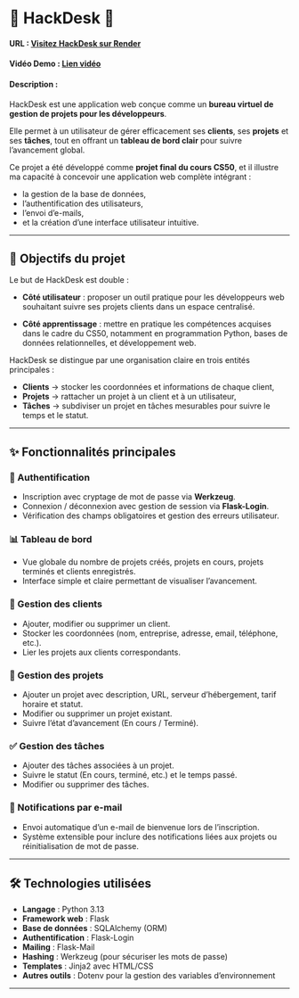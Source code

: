 # 📌 HackDesk 🐼

#### URL : [Visitez HackDesk sur Render](https://hackdesk.onrender.com/)

#### Vidéo Demo : [Lien vidéo](https://youtu.be/yfdCKZ1kviA)

#### Description :

HackDesk est une application web conçue comme un **bureau virtuel de gestion de projets pour les développeurs**.

Elle permet à un utilisateur de gérer efficacement ses **clients**, ses **projets** et ses **tâches**, tout en offrant un **tableau de bord clair** pour suivre l’avancement global.

Ce projet a été développé comme **projet final du cours CS50**, et il illustre ma capacité à concevoir une application web complète intégrant : 
- la gestion de la base de données,
- l’authentification des utilisateurs,
- l’envoi d’e-mails,
- et la création d’une interface utilisateur intuitive.

---

## 🌟 Objectifs du projet

Le but de HackDesk est double :  

- **Côté utilisateur** : proposer un outil pratique pour les développeurs web souhaitant suivre ses projets clients dans un espace centralisé. 

- **Côté apprentissage** : mettre en pratique les compétences acquises dans le cadre du CS50, notamment en programmation Python, bases de données relationnelles, et développement web. 

HackDesk se distingue par une organisation claire en trois entités principales : 

- **Clients** → stocker les coordonnées et informations de chaque client, 
- **Projets** → rattacher un projet à un client et à un utilisateur, 
- **Tâches** → subdiviser un projet en tâches mesurables pour suivre le temps et le statut. 

---

## ✨ Fonctionnalités principales

### 🔐 Authentification
- Inscription avec cryptage de mot de passe via **Werkzeug**. 
- Connexion / déconnexion avec gestion de session via **Flask-Login**. 
- Vérification des champs obligatoires et gestion des erreurs utilisateur. 

### 📊 Tableau de bord
- Vue globale du nombre de projets créés, projets en cours, projets terminés et clients enregistrés. 
- Interface simple et claire permettant de visualiser l’avancement. 

### 👥 Gestion des clients
- Ajouter, modifier ou supprimer un client. 
- Stocker les coordonnées (nom, entreprise, adresse, email, téléphone, etc.).  
- Lier les projets aux clients correspondants. 

### 📁 Gestion des projets
- Ajouter un projet avec description, URL, serveur d’hébergement, tarif horaire et statut. 
- Modifier ou supprimer un projet existant. 
- Suivre l’état d’avancement (En cours / Terminé). 

### ✅ Gestion des tâches
- Ajouter des tâches associées à un projet. 
- Suivre le statut (En cours, terminé, etc.) et le temps passé. 
- Modifier ou supprimer des tâches. 

### 📧 Notifications par e-mail
- Envoi automatique d’un e-mail de bienvenue lors de l’inscription. 
- Système extensible pour inclure des notifications liées aux projets ou réinitialisation de mot de passe. 

---

## 🛠️ Technologies utilisées

- **Langage** : Python 3.13 
- **Framework web** : Flask 
- **Base de données** : SQLAlchemy (ORM) 
- **Authentification** : Flask-Login 
- **Mailing** : Flask-Mail 
- **Hashing** : Werkzeug (pour sécuriser les mots de passe) 
- **Templates** : Jinja2 avec HTML/CSS 
- **Autres outils** : Dotenv pour la gestion des variables d’environnement 

---
